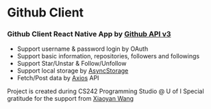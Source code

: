 # Github Client
### Github Client React Native App by [Github API v3]

* Support username & password login by OAuth
* Support basic information, repositories, followers and followings
* Support Star/Unstar & Follow/Unfollow
* Support local storage by [AsyncStorage]
* Fetch/Post data by [Axios] API

Project is created during CS242 Programming Studio @ U of I
Special gratitude for the support from [Xiaoyan Wang]

[AsyncStorage]: <https://facebook.github.io/react-native/docs/asyncstorage.html>
[Xiaoyan Wang]: <https://github.com/Horizon-Blue>
[Axios]: <https://github.com/axios/axios>
[Github API v3]: <https://developer.github.com/v3/>